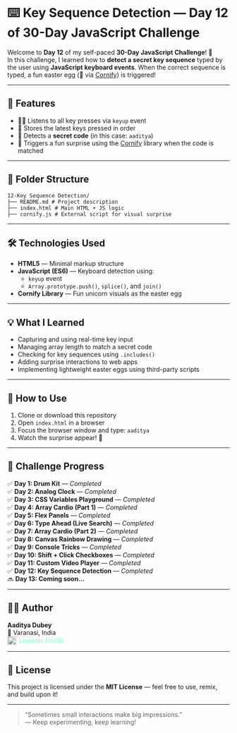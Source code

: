 # ⌨️ Key Sequence Detection — Day 12 of 30-Day JavaScript Challenge

Welcome to **Day 12** of my self-paced **30-Day JavaScript Challenge**! 🚀  
In this challenge, I learned how to **detect a secret key sequence** typed by the user using **JavaScript keyboard events**. When the correct sequence is typed, a fun easter egg (🦄 via [Cornify](https://www.cornify.com/)) is triggered!

---

## 🌟 Features

- 👨‍💻 Listens to all key presses via `keyup` event
- 📜 Stores the latest keys pressed in order
- 🔐 Detects a **secret code** (in this case: `aaditya`)
- 🦄 Triggers a fun surprise using the [Cornify](https://www.cornify.com/) library when the code is matched

---

## 📂 Folder Structure
```
12-Key Sequence Detection/
├── README.md # Project description
├── index.html # Main HTML + JS logic
├── cornify.js # External script for visual surprise
```

---

## 🛠️ Technologies Used

- **HTML5** — Minimal markup structure
- **JavaScript (ES6)** — Keyboard detection using:
  - `keyup` event
  - `Array.prototype.push()`, `splice()`, and `join()`
- **Cornify Library** — Fun unicorn visuals as the easter egg

---

## 💡 What I Learned

- Capturing and using real-time key input
- Managing array length to match a secret code
- Checking for key sequences using `.includes()`
- Adding surprise interactions to web apps
- Implementing lightweight easter eggs using third-party scripts

---

## 🎯 How to Use

1. Clone or download this repository
2. Open `index.html` in a browser
3. Focus the browser window and type: `aaditya`
4. Watch the surprise appear! 🦄

---

## 📅 Challenge Progress

✅ **Day 1: Drum Kit** — _Completed_  
✅ **Day 2: Analog Clock** — _Completed_  
✅ **Day 3: CSS Variables Playground** — _Completed_  
✅ **Day 4: Array Cardio (Part 1)** — _Completed_  
✅ **Day 5: Flex Panels** — _Completed_  
✅ **Day 6: Type Ahead (Live Search)** — _Completed_  
✅ **Day 7: Array Cardio (Part 2)** — _Completed_  
✅ **Day 8: Canvas Rainbow Drawing** — _Completed_  
✅ **Day 9: Console Tricks** — _Completed_  
✅ **Day 10: Shift + Click Checkboxes** — _Completed_  
✅ **Day 11: Custom Video Player** — _Completed_  
✅ **Day 12: Key Sequence Detection** — _Completed_  
🔜 **Day 13: Coming soon…**

---

## 🧑‍💻 Author

**Aaditya Dubey**  
📍 Varanasi, India  
<a href="https://linkedin.com/in/aadityadubey" target="_blank" style="display: inline-flex; align-items: center; gap: 6px; text-decoration: none; color: inherit; color: aquamarine;">
  <img src="https://img.icons8.com/?size=100&id=13930&format=png&color=000000" alt="LinkedIn Icon" style="width: 20px; height: 20px;" />
  LinkedIn Profile
</a>

---

## 📜 License

This project is licensed under the **MIT License** — feel free to use, remix, and build upon it!

---

> “Sometimes small interactions make big impressions.”  
> — Keep experimenting, keep learning!
